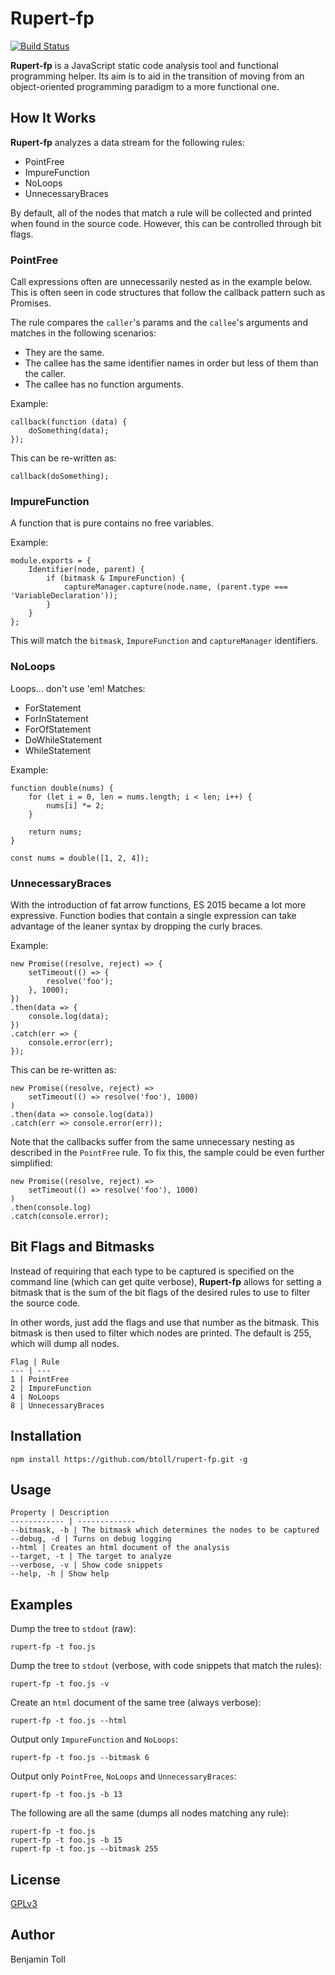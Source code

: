 # Rupert-fp

[![Build Status](https://travis-ci.org/btoll/rupert-fp.svg?branch=master)](https://travis-ci.org/btoll/rupert-fp)

**Rupert-fp** is a JavaScript static code analysis tool and functional programming helper. Its aim is to aid in the transition of moving from an object-oriented programming paradigm to a more functional one.

## How It Works

**Rupert-fp** analyzes a data stream for the following rules:

- PointFree
- ImpureFunction
- NoLoops
- UnnecessaryBraces

By default, all of the nodes that match a rule will be collected and printed when found in the source code. However, this can be controlled through bit flags.

### PointFree

Call expressions often are unnecessarily nested as in the example below. This is often seen in code structures that follow the callback pattern such as Promises.

The rule compares the `caller`'s params and the `callee`'s arguments and matches in the following scenarios:

- They are the same.
- The callee has the same identifier names in order but less of them than the caller.
- The callee has no function arguments.

Example:

    callback(function (data) {
        doSomething(data);
    });

This can be re-written as:

    callback(doSomething);

### ImpureFunction

A function that is pure contains no free variables.

Example:

    module.exports = {
        Identifier(node, parent) {
            if (bitmask & ImpureFunction) {
                captureManager.capture(node.name, (parent.type === 'VariableDeclaration'));
            }
        }
    };

This will match the `bitmask`, `ImpureFunction` and `captureManager` identifiers.

### NoLoops

Loops... don't use 'em! Matches:

- ForStatement
- ForInStatement
- ForOfStatement
- DoWhileStatement
- WhileStatement

Example:

    function double(nums) {
        for (let i = 0, len = nums.length; i < len; i++) {
            nums[i] *= 2;
        }

        return nums;
    }

    const nums = double([1, 2, 4]);

### UnnecessaryBraces

With the introduction of fat arrow functions, ES 2015 became a lot more expressive. Function bodies that contain a single expression can take advantage of the leaner syntax by dropping the curly braces.

Example:

    new Promise((resolve, reject) => {
        setTimeout(() => {
            resolve('foo');
        }, 1000);
    })
    .then(data => {
        console.log(data);
    })
    .catch(err => {
        console.error(err);
    });

This can be re-written as:

    new Promise((resolve, reject) =>
        setTimeout(() => resolve('foo'), 1000)
    )
    .then(data => console.log(data))
    .catch(err => console.error(err));

Note that the callbacks suffer from the same unnecessary nesting as described in the `PointFree` rule. To fix this, the sample could be even further simplified:

    new Promise((resolve, reject) =>
        setTimeout(() => resolve('foo'), 1000)
    )
    .then(console.log)
    .catch(console.error);

## Bit Flags and Bitmasks

Instead of requiring that each type to be captured is specified on the command line (which can get quite verbose), **Rupert-fp** allows for setting a bitmask that is the sum of the bit flags of the desired rules to use to filter the source code.

In other words, just add the flags and use that number as the bitmask. This bitmask is then used to filter which nodes are printed. The default is 255, which will dump all nodes.

    Flag | Rule
    --- | ---
    1 | PointFree
    2 | ImpureFunction
    4 | NoLoops
    8 | UnnecessaryBraces

## Installation

`npm install https://github.com/btoll/rupert-fp.git -g`

## Usage

    Property | Description
    ------------ | -------------
    --bitmask, -b | The bitmask which determines the nodes to be captured
    --debug, -d | Turns on debug logging
    --html | Creates an html document of the analysis
    --target, -t | The target to analyze
    --verbose, -v | Show code snippets
    --help, -h | Show help

## Examples

Dump the tree to `stdout` (raw):

    rupert-fp -t foo.js

Dump the tree to `stdout` (verbose, with code snippets that match the rules):

    rupert-fp -t foo.js -v

Create an `html` document of the same tree (always verbose):

    rupert-fp -t foo.js --html

Output only `ImpureFunction` and `NoLoops`:

    rupert-fp -t foo.js --bitmask 6

Output only `PointFree`, `NoLoops` and `UnnecessaryBraces`:

    rupert-fp -t foo.js -b 13

The following are all the same (dumps all nodes matching any rule):

    rupert-fp -t foo.js
    rupert-fp -t foo.js -b 15
    rupert-fp -t foo.js --bitmask 255

## License

[GPLv3](COPYING)

## Author

Benjamin Toll

